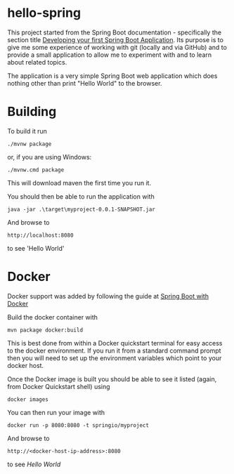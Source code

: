 # hello-spring

This project started from the Spring Boot documentation - specifically the section title [Developing your first Spring Boot Application](http://docs.spring.io/spring-boot/docs/current/reference/html/getting-started-first-application.html).  Its purpose is to give me some experience of working with git (locally and via GitHub) and to provide a small application to allow me to experiment with and to learn about related topics. 

The application is a very simple Spring Boot web application which does nothing other than print "Hello World" to the browser.

# Building

To build it run

    ./mvnw package

or, if you are using Windows:

    ./mvnw.cmd package

This will download maven the first time you run it.

You should then be able to run the application with

    java -jar .\target\myproject-0.0.1-SNAPSHOT.jar

And browse to

    http://localhost:8080

to see 'Hello World'

# Docker

Docker support was added by following the guide at [Spring Boot with Docker](https://spring.io/guides/gs/spring-boot-docker/)

Build the docker container with

    mvn package docker:build

This is best done from within a Docker quickstart terminal for easy access to the docker environment. If you run it from a standard command prompt then you will need to set up the environment variables which point to your docker host.

Once the Docker image is built you should be able to see it listed (again, from Docker Quickstart shell) using

    docker images

You can then run your image with

    docker run -p 8080:8080 -t springio/myproject

And browse to 

    http://<docker-host-ip-address>:8080

to see *Hello World*
